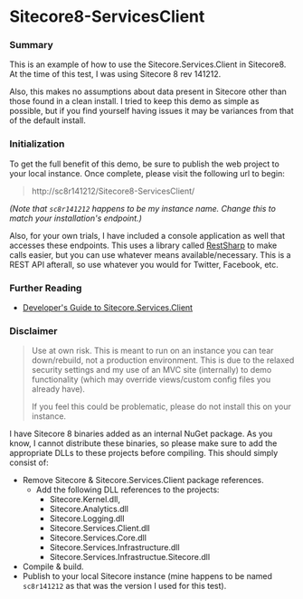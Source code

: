 Sitecore8-ServicesClient
================

### Summary

This is an example of how to use the Sitecore.Services.Client in Sitecore8. At the time of this test, I was using Sitecore 8 rev 141212.

Also, this makes no assumptions about data present in Sitecore other than those found in a clean install. I tried to keep this demo as simple as possible, but if you find yourself having issues it may be variances from that of the default install.

### Initialization

To get the full benefit of this demo, be sure to publish the web project to your local instance. Once complete, please visit the following url to begin:

> http://sc8r141212/Sitecore8-ServicesClient/

_(Note that `sc8r141212` happens to be my instance name. Change this to match your installation's endpoint.)_

Also, for your own trials, I have included a console application as well that accesses these endpoints. This uses a library called [RestSharp](http://restsharp.org) to make calls easier, but you can use whatever means available/necessary. This is a REST API afterall, so use whatever you would for Twitter, Facebook, etc.

### Further Reading

* [Developer's Guide to Sitecore.Services.Client](https://sdn.sitecore.net/upload/sitecore7/75/developer%27s_guide_to_sitecore.services.client_sc75-a4.pdf)

### Disclaimer

> Use at own risk. This is meant to run on an instance you can tear down/rebuild, not a production environment. This is due to the relaxed security settings and my use of an MVC site (internally) to demo functionality (which may override views/custom config files you already have).
>
> If you feel this could be problematic, please do not install this on your instance.

I have Sitecore 8 binaries added as an internal NuGet package. As you know, I cannot distribute these binaries, so please make sure to add the appropriate DLLs to these projects before compiling. This should simply consist of:

* Remove Sitecore & Sitecore.Services.Client package references.
    * Add the following DLL references to the projects:
        * Sitecore.Kernel.dll,
        * Sitecore.Analytics.dll
        * Sitecore.Logging.dll
        * Sitecore.Services.Client.dll
        * Sitecore.Services.Core.dll
        * Sitecore.Services.Infrastructure.dll
        * Sitecore.Services.Infrastructue.Sitecore.dll
* Compile & build.
* Publish to your local Sitecore instance (mine happens to be named `sc8r141212` as that was the version I used for this test).